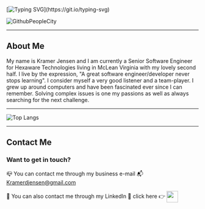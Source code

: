 [![Typing SVG](https://readme-typing-svg.demolab.com?font=DotGothic16&size=28&pause=1000&color=9E98F7&random=false&width=435&lines=Hello!+I'm+Kramer+and+...;I'm+a+Software+Engineer!)](https://git.io/typing-svg)

![GithubPeopleCity](https://github.com/KramerJProg/KramerJProg/assets/72529822/ea4c0d4b-cdb8-4ddf-afb5-086a94167e0b)
<hr>
<h2>About Me</h2>
My name is Kramer Jensen and I am currently a Senior Software Engineer for Hexaware Technologies living in McLean Virginia with my lovely second half. I live by the expression, "A great software engineer/developer never stops learning". I consider myself a very good listener and a team-player. I grew up around computers and have been fascinated ever since I can remember. Solving complex issues is one my passions as well as always searching for the next challenge.
<hr>

![Top Langs](https://github-readme-stats.vercel.app/api/top-langs/?username=KramerJProg&theme=tokyonight&layout=compact)

<hr>

<h2>Contact Me</h2>
<h3>Want to get in touch?</h3>

📪 You can contact me through my business e-mail 📬 Kramerdjensen@gmail.com <br>

📱 You can also contact me through my LinkedIn 📲 click here 👉 <a href="https://www.linkedin.com/in/kramer-jensen-9417b8217/" target="blank"><img align="center" src="https://img.shields.io/badge/-Linkedin-0b66c2" height="30" /></a>


